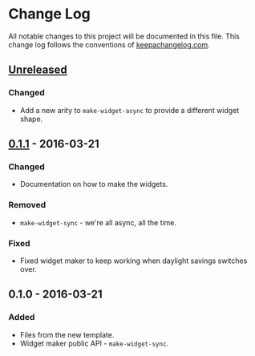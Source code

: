 # Change Log
All notable changes to this project will be documented in this file. This change log follows the conventions of [keepachangelog.com](http://keepachangelog.com/).

## [Unreleased][unreleased]
### Changed
- Add a new arity to `make-widget-async` to provide a different widget shape.

## [0.1.1] - 2016-03-21
### Changed
- Documentation on how to make the widgets.

### Removed
- `make-widget-sync` - we're all async, all the time.

### Fixed
- Fixed widget maker to keep working when daylight savings switches over.

## 0.1.0 - 2016-03-21
### Added
- Files from the new template.
- Widget maker public API - `make-widget-sync`.

[unreleased]: https://github.com/your-name/loros/compare/0.1.1...HEAD
[0.1.1]: https://github.com/your-name/loros/compare/0.1.0...0.1.1
